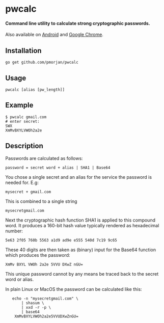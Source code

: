 # pwcalc

#### Command line utility to calculate strong cryptographic passwords.

Also available on [Android](
https://play.google.com/store/apps/details?id=de.pmorjan.TPSM
)
and [Google Chrome](
https://chrome.google.com/webstore/detail/gfdaokhcoidlgljipinbbcafapmmdanb
).

## Installation
```
go get github.com/pmorjan/pwcalc
```

## Usage
```
pwcalc [alias [pw_length]]
```

## Example
```
$ pwcalc gmail.com
# enter secret:
SWX
XmMvBXYLVWOh2a2e
```

## Description

Passwords are calculated as follows:
````
password = secret word + alias | SHA1 | Base64
````
You chose a single secret and an alias for the service the password is needed for.
E.g:
````
mysecret + gmail.com
````
This is combined to a single string
````
mysecretgmail.com
````
Next the cryptographic hash function SHA1 is applied to this compound word.
It produces a 160-bit hash value typically rendered  as hexadecimal number:
````
5e63 2f05 760b 5563 a1d9 ad9e e555 540d 7c19 9c65
````

These 40 digits are then taken as (binary) input for the
Base64 function which produces the password:

````
XmMv BXYL VWOh 2a2e 5VVU DXwZ nGU=
````
This unique password cannot by any means be traced back to the secret word or alias.

In plain Linux or MacOS the password can be calculated like this:
````
   echo -n "mysecretgmail.com" \
       | shasum \
       | xxd -r -p \
       | base64
    XmMvBXYLVWOh2a2e5VVUDXwZnGU=
````
